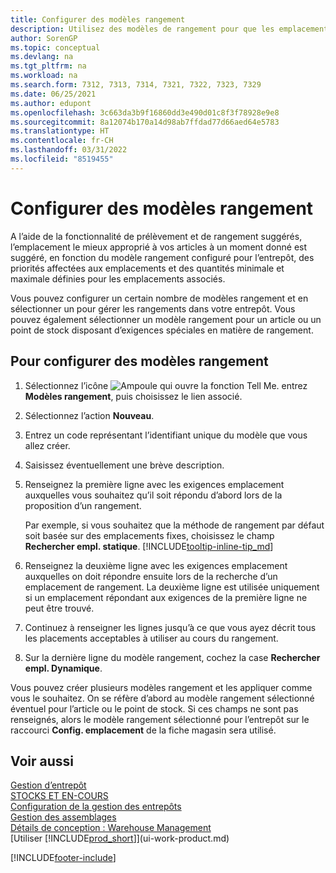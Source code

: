 ```yaml
---
title: Configurer des modèles rangement
description: Utilisez des modèles de rangement pour que les emplacements les plus appropriés pour vos articles vous soient suggérés à tout moment.
author: SorenGP
ms.topic: conceptual
ms.devlang: na
ms.tgt_pltfrm: na
ms.workload: na
ms.search.form: 7312, 7313, 7314, 7321, 7322, 7323, 7329
ms.date: 06/25/2021
ms.author: edupont
ms.openlocfilehash: 3c663da3b9f16860dd3e490d01c8f3f78928e9e8
ms.sourcegitcommit: 8a12074b170a14d98ab7ffdad77d66aed64e5783
ms.translationtype: HT
ms.contentlocale: fr-CH
ms.lasthandoff: 03/31/2022
ms.locfileid: "8519455"
---
```

# <a name="set-up-put-away-templates"></a>Configurer des modèles rangement

A l’aide de la fonctionnalité de prélèvement et de rangement suggérés, l’emplacement le mieux approprié à vos articles à un moment donné est suggéré, en fonction du modèle rangement configuré pour l’entrepôt, des priorités affectées aux emplacements et des quantités minimale et maximale définies pour les emplacements associés.  

Vous pouvez configurer un certain nombre de modèles rangement et en sélectionner un pour gérer les rangements dans votre entrepôt. Vous pouvez également sélectionner un modèle rangement pour un article ou un point de stock disposant d’exigences spéciales en matière de rangement.  

## <a name="to-set-up-put-away-templates"></a>Pour configurer des modèles rangement

1. Sélectionnez l’icône ![Ampoule qui ouvre la fonction Tell Me.](media/ui-search/search_small.png "Dites-moi ce que vous voulez faire") entrez **Modèles rangement**, puis choisissez le lien associé.  
2. Sélectionnez l’action **Nouveau**.  
3. Entrez un code représentant l’identifiant unique du modèle que vous allez créer.  
4. Saisissez éventuellement une brève description.  
5. Renseignez la première ligne avec les exigences emplacement auxquelles vous souhaitez qu’il soit répondu d’abord lors de la proposition d’un rangement.

    Par exemple, si vous souhaitez que la méthode de rangement par défaut soit basée sur des emplacements fixes, choisissez le champ **Rechercher empl. statique**. [!INCLUDE[tooltip-inline-tip_md](includes/tooltip-inline-tip_md.md)]  
6. Renseignez la deuxième ligne avec les exigences emplacement auxquelles on doit répondre ensuite lors de la recherche d’un emplacement de rangement. La deuxième ligne est utilisée uniquement si un emplacement répondant aux exigences de la première ligne ne peut être trouvé.  
7. Continuez à renseigner les lignes jusqu’à ce que vous ayez décrit tous les placements acceptables à utiliser au cours du rangement.  
8. Sur la dernière ligne du modèle rangement, cochez la case **Rechercher empl. Dynamique**.  

Vous pouvez créer plusieurs modèles rangement et les appliquer comme vous le souhaitez. On se réfère d’abord au modèle rangement sélectionné éventuel pour l’article ou le point de stock. Si ces champs ne sont pas renseignés, alors le modèle rangement sélectionné pour l’entrepôt sur le raccourci **Config. emplacement** de la fiche magasin sera utilisé.  

## <a name="see-also"></a>Voir aussi

[Gestion d’entrepôt](warehouse-manage-warehouse.md)  
[STOCKS ET EN-COURS](inventory-manage-inventory.md)  
[Configuration de la gestion des entrepôts](warehouse-setup-warehouse.md)  
[Gestion des assemblages](assembly-assemble-items.md)  
[Détails de conception : Warehouse Management](design-details-warehouse-management.md)  
[Utiliser [!INCLUDE[prod_short](includes/prod_short.md)]](ui-work-product.md)  


[!INCLUDE[footer-include](includes/footer-banner.md)]